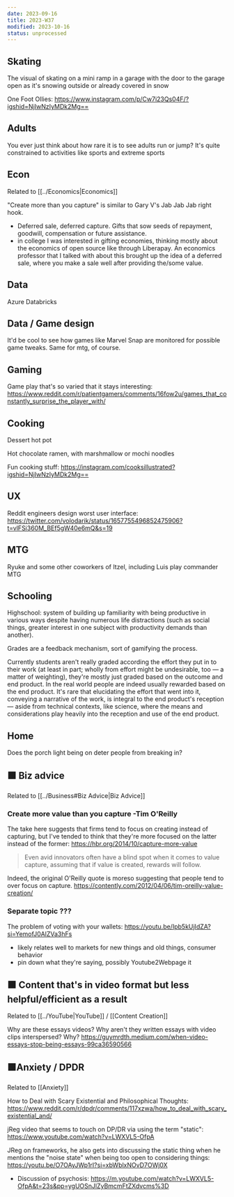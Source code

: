 ```yaml
---
date: 2023-09-16
title: 2023-W37
modified: 2023-10-16
status: unprocessed
---
```

## Skating
The visual of skating on a mini ramp in a garage with the door to the garage open as it's snowing outside or already covered in snow

One Foot Ollies: <https://www.instagram.com/p/Cw7i23Qs04F/?igshid=NjIwNzIyMDk2Mg==>

## Adults

You ever just think about how rare it is to see adults run or jump? It's quite constrained to activities like sports and extreme sports

## Econ
Related to [[../Economics|Economics]]

"Create more than you capture" is similar to Gary V's Jab Jab Jab right hook.
- Deferred sale, deferred capture. Gifts that sow seeds of repayment, goodwill, compensation or future assistance.
- in college I was interested in gifting economies, thinking mostly about the economics of open source like through Liberapay. An economics professor that I talked with about this brought up the idea of a deferred sale, where you make a sale well after providing the/some value.

## Data
Azure Databricks

## Data / Game design
It'd be cool to see how games like Marvel Snap are monitored for possible game tweaks. Same for mtg, of course.

## Gaming
Game play that's so varied that it stays interesting: <https://www.reddit.com/r/patientgamers/comments/16fow2u/games_that_constantly_surprise_the_player_with/>

## Cooking
Dessert hot pot

Hot chocolate ramen, with marshmallow or mochi noodles

Fun cooking stuff: <https://instagram.com/cooksillustrated?igshid=NjIwNzIyMDk2Mg==>

## UX
Reddit engineers design worst user interface: <https://twitter.com/volodarik/status/1657755496852475906?t=vlFSi360M_BEf5gW40e6mQ&s=19>

## MTG
Ryuke and some other coworkers of Itzel, including Luis play commander MTG

## Schooling
Highschool: system of building up familiarity with being productive in various ways despite having numerous life distractions (such as social things, greater interest in one subject with productivity demands than another).

Grades are a feedback mechanism, sort of gamifying the process.

Currently students aren't really graded according the effort they put in to their work (at least in part; wholly from effort might be undesirable, too — a matter of weighting), they're mostly just graded based on the outcome and end product. In the real world people are indeed usually rewarded based on the end product. It's rare that elucidating the effort that went into it, conveying a narrative of the work, is integral to the end product's reception — aside from technical contexts, like science, where the means and considerations play heavily into the reception and use of the end product.

## Home
Does the porch light being on deter people from breaking in?

## 🟩 Biz advice
Related to [[../Business#Biz Advice|Biz Advice]]
### Create more value than you capture -Tim O'Reilly

The take here suggests that firms tend to focus on creating instead of capturing, but I've tended to think that they're more focused on the latter instead of the former: <https://hbr.org/2014/10/capture-more-value>

> Even avid innovators often have a blind spot when it comes to value capture, assuming that if value is created, rewards will follow.

Indeed, the original O'Reilly quote is moreso suggesting that people tend to over focus on capture. <https://contently.com/2012/04/06/tim-oreilly-value-creation/>

### Separate topic ???
The problem of voting with your wallets: <https://youtu.be/Ipb5kUjIdZA?si=YemofJ0AlZVa3hFs>
- likely relates well to markets for new things and old things, consumer behavior
- pin down what they're saying, possibly Youtube2Webpage it

## 🟩 Content that's in video format but less helpful/efficient as a result
Related to [[../YouTube|YouTube]] / [[Content Creation]]

Why are these essays videos? Why aren't they written essays with video clips interspersed? Why? <https://guymrdth.medium.com/when-video-essays-stop-being-essays-99ca36590566>

## 🟩Anxiety / DPDR
Related to [[Anxiety]]

How to Deal with Scary Existential and Philosophical Thoughts: <https://www.reddit.com/r/dpdr/comments/117xzwa/how_to_deal_with_scary_existential_and/>

jReg video that seems to touch on DP/DR via using the term "static": <https://www.youtube.com/watch?v=LWXVL5-OfpA>

JReg on frameworks, he also gets into discussing the static thing when he mentions the "noise state" when being too open to considering things: <https://youtu.be/O7OAyJWp1rI?si=xbWblxNOvD7OWj0X>
- Discussion of psychosis: <https://m.youtube.com/watch?v=LWXVL5-OfpA&t=23s&pp=ygUOSnJlZyBmcmFtZXdvcms%3D>
